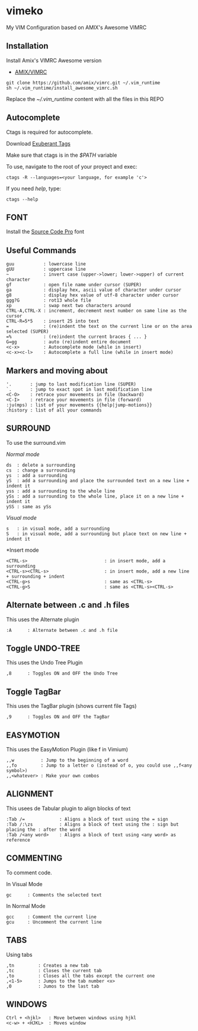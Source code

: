 # vimeko
My VIM Configuration based on AMIX's Awesome VIMRC

## Installation

Install Amix's VIMRC Awesome version
* [AMIX/VIMRC](https://github.com/amix/vimrc)
```
git clone https://github.com/amix/vimrc.git ~/.vim_runtime
sh ~/.vim_runtime/install_awesome_vimrc.sh
```

Replace the *~/.vim_runtime* content with all the files in this REPO

## Autocomplete

Ctags is required for autocomplete.

Download [Exuberant Tags](http://ctags.sourceforge.net/)

Make sure that ctags is in the *$PATH* variable

To use, navigate to the root of your proyect and exec:
```
ctags -R --languages=<your language, for example 'c'>
``` 
If you need *help*, type:
```
ctags --help
```

## FONT
Install the [Source Code Pro](https://github.com/adobe-fonts/source-code-pro) font

## Useful Commands
```
guu           : lowercase line
gUU           : uppercase line
~             : invert case (upper->lower; lower->upper) of current character
gf            : open file name under cursor (SUPER)
ga            : display hex, ascii value of character under cursor
g8            : display hex value of utf-8 character under cursor
ggg?G         : rot13 whole file
xp            : swap next two characters around
CTRL-A,CTRL-X : increment, decrement next number on same line as the cursor
CTRL-R=5*5    : insert 25 into text
=             : (re)indent the text on the current line or on the area selected (SUPER)
=%            : (re)indent the current braces { ... }
G=gg          : auto (re)indent entire document
<c-x>         : Autocomplete mode (while in insert)
<c-x><c-l>    : Autocomplete a full line (while in insert mode)
```

## Markers and moving about
```
'.       : jump to last modification line (SUPER)
`.       : jump to exact spot in last modification line
<C-O>    : retrace your movements in file (backward)
<C-I>    : retrace your movements in file (forward)
:ju(mps) : list of your movements {{help|jump-motions}}
:history : list of all your commands
```

## SURROUND
To use the surround.vim

*Normal mode*
```
ds  : delete a surrounding
cs  : change a surrounding
ys  : add a surrounding
yS  : add a surrounding and place the surrounded text on a new line + indent it
yss : add a surrounding to the whole line
ySs : add a surrounding to the whole line, place it on a new line + indent it
ySS : same as ySs
```

*Visual mode*
```
s   : in visual mode, add a surrounding
S   : in visual mode, add a surrounding but place text on new line + indent it
```

*Insert mode
```
<CTRL-s>                             : in insert mode, add a surrounding
<CTRL-s><CTRL-s>                     : in insert mode, add a new line + surrounding + indent
<CTRL-g>s                            : same as <CTRL-s>
<CTRL-g>S                            : same as <CTRL-s><CTRL-s>
```

## Alternate between .c and .h files
This uses the Alternate plugin
```
:A      : Alternate between .c and .h file
```

## Toggle UNDO-TREE
This uses the Undo Tree Plugin
```
,8      : Toggles ON and OFF the Undo Tree
```

## Toggle TagBar
This uses the TagBar plugin (shows current file Tags)
```
,9      : Toggles ON and OFF the TagBar
```

## EASYMOTION
This uses the EasyMotion Plugin (like f in Vimium)
```
,,w          : Jump to the beginning of a word
,,fo         : Jump to a letter o (instead of o, you could use ,,f<any symbol>)
,,<whatever> : Make your own combos
```

## ALIGNMENT
This usees de Tabular plugin to align blocks of text
```
:Tab /=             : Aligns a block of text using the = sign
:Tab /:\zs          : Aligns a block of text using the : sign but placing the : after the word
:Tab /<any word>    : Aligns a block of text using <any word> as reference
```

## COMMENTING
To comment code.

In Visual Mode
```
gc      : Comments the selected text
```

In Normal Mode
```
gcc     : Comment the current line
gcu     : Uncomment the current line
```

## TABS
Using tabs

```
,tn         : Creates a new tab
,tc         : Closes the current tab
,to         : Closes all the tabs except the current one
,<1-5>      : Jumps to the tab number <x>
,0          : Jumos to the last tab
```

## WINDOWS
```
Ctrl + <hjkl>   : Move between windows using hjkl
<c-w> + <HJKL>  : Moves window
```

